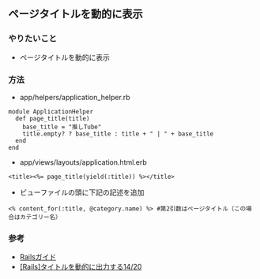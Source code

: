 ## ページタイトルを動的に表示
### やりたいこと
- ページタイトルを動的に表示  

### 方法
- app/helpers/application_helper.rb
```
module ApplicationHelper
  def page_title(title)
    base_title = "推しTube"
    title.empty? ? base_title : title + " | " + base_title
  end
end
```

- app/views/layouts/application.html.erb  
```
<title><%= page_title(yield(:title)) %></title>
```

- ビューファイルの頭に下記の記述を追加  
```
<% content_for(:title, @category.name) %> #第2引数はページタイトル（この場合はカテゴリー名）
```

### 参考
- [Railsガイド](https://railsguides.jp/layouts_and_rendering.html#yield%E3%82%92%E7%90%86%E8%A7%A3%E3%81%99%E3%82%8B)
- [[Rails]タイトルを動的に出力する14/20](https://zenn.dev/redheadchloe/articles/ce0e1c43e35cd0)
